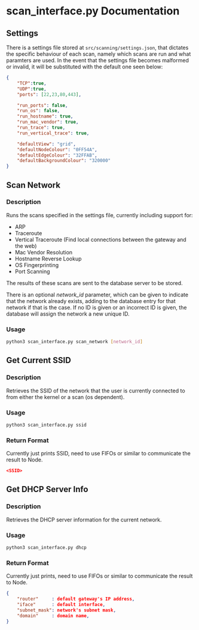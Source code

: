 # scan_interface.py Documentation #

## Settings ##

There is a settings file stored at ```src/scanning/settings.json```, that dictates the specific behaviour of each scan, namely which scans are run and what paramters are used. In the event that the settings file becomes malformed or invalid, it will be substituted with the default one seen below:
```json
{
    "TCP":true,
    "UDP":true, 
    "ports": [22,23,80,443],

    "run_ports": false,
    "run_os": false,
    "run_hostname": true,
    "run_mac_vendor": true,
    "run_trace": true,
    "run_vertical_trace": true,

    "defaultView": "grid",
    "defaultNodeColour": "0FF54A",
    "defaultEdgeColour": "32FFAB",
    "defaultBackgroundColour": "320000"
}
```

## Scan Network ##

### Description ###

Runs the scans specified in the settings file, currently including support for:
- ARP
- Traceroute
- Vertical Traceroute (Find local connections between the gateway and the web)
- Mac Vendor Resolution
- Hostname Reverse Lookup
- OS Fingerprinting
- Port Scanning

The results of these scans are sent to the database server to be stored.

There is an optional *network_id* parameter, which can be given to indicate that the network already exists, adding to the database entry for that network if that is the case. If no ID is given or an incorrect ID is given, the database will assign the network a new unique ID.

### Usage ###

```bash
python3 scan_interface.py scan_network [network_id]
```

## Get Current SSID ##

### Description ###

Retrieves the SSID of the network that the user is currently connected to from either the kernel or a scan (os dependent).

### Usage ###

```bash
python3 scan_interface.py ssid
```

### Return Format ###

Currently just prints SSID, need to use FIFOs or similar to communicate the result to Node.
```json
<SSID>
```

## Get DHCP Server Info ##

### Description ###

Retrieves the DHCP server information for the current network.

### Usage ###

```bash
python3 scan_interface.py dhcp
```

### Return Format ###

Currently just prints, need to use FIFOs or similar to communicate the result to Node.

```json
{
    "router"     : default gateway's IP address,
    "iface"      : default interface,
    "subnet_mask": network's subnet mask,
    "domain"     : domain name,
}
```